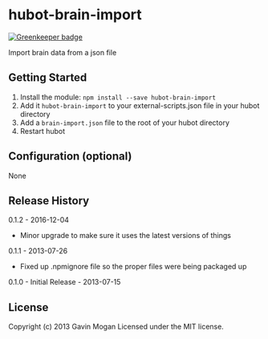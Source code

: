 # hubot-brain-import

[![Greenkeeper badge](https://badges.greenkeeper.io/halkeye/hubot-brain-import.svg)](https://greenkeeper.io/)

Import brain data from a json file

## Getting Started
1. Install the module: `npm install --save hubot-brain-import`
2. Add it `hubot-brain-import` to your external-scripts.json file in your hubot directory
3. Add a `brain-import.json` file to the root of your hubot directory
4. Restart hubot

## Configuration (optional)
  None

## Release History

0.1.2 - 2016-12-04
* Minor upgrade to make sure it uses the latest versions of things

0.1.1 - 2013-07-26
* Fixed up .npmignore file so the proper files were being packaged up

0.1.0 - Initial Release - 2013-07-15

## License
Copyright (c) 2013 Gavin Mogan
Licensed under the MIT license.
